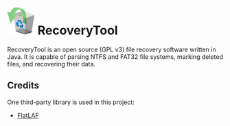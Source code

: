<h1><img src="https://github.com/jakegallon/recovery-tool/blob/master/src/res/icon.png" width="64" height="64" alt="logo"/> RecoveryTool</h1>
<p>RecoveryTool is an open source (GPL v3) file recovery software written in Java. It is capable of parsing NTFS and FAT32 file systems, marking deleted files, and recovering their data.</p>
<p></p>
<h2>Credits</h2>
<p>One third-party library is used in this project:</p>
<ul>
  <li><a href="https://github.com/JFormDesigner/FlatLaf">FlatLAF</a>
</ul>

